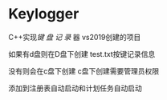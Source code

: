 # Keylogger

C++实现*键* *盘* *记* *录* 器
vs2019创建的项目

如果有d盘则在D盘下创建 test.txt按键记录信息

没有则会在c盘下创建 c盘下创建需要管理员权限

添加到注册表自动启动和计划任务自动启动

